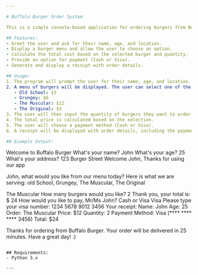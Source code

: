 ```yaml
---

# Buffalo Burger Order System

This is a simple console-based application for ordering burgers from Buffalo Burger. The user inputs their personal details, selects a burger from the menu, and chooses a payment method. The system then calculates the total cost based on the selected burger, quantity, and payment method.

## Features:
- Greet the user and ask for their name, age, and location.
- Display a burger menu and allow the user to choose an option.
- Calculate the total cost based on the selected burger and quantity.
- Provide an option for payment (Cash or Visa).
- Generate and display a receipt with order details.

## Usage:
1. The program will prompt the user for their name, age, and location.
2. A menu of burgers will be displayed. The user can select one of the burgers:
   - Old School: $3
   - Grungey: $6
   - The Muscular: $12
   - The Original: $3
3. The user will then input the quantity of burgers they want to order.
4. The total price is calculated based on the selection.
5. The user will choose a payment method (Cash or Visa).
6. A receipt will be displayed with order details, including the payment method.

## Example Output:

```
Welcome to Buffalo Burger
What's your name?
John
What's your age?
25
What's your address?
123 Burger Street
Welcome John, Thanks for using our app

John, what would you like from our menu today? Here is what we are serving:
old School, Grungey, The Muscular, The Original

The Muscular
How many burgers would you like?
2
Thank you, your total is: $ 24
How would you like to pay, Mr/Ms John? Cash or Visa
Visa
Please type your visa number: 
1234 5678 9012 3456
Your receipt: 
Name: John
Age: 25
Order: The Muscular
Price: $12
Quantity: 2
Payment Method: Visa (**** **** **** 3456)
Total: $24

Thanks for ordering from Buffalo Burger. Your order will be delivered in 25 minutes. Have a great day! :)
```

## Requirements:
- Python 3.x

---
```

